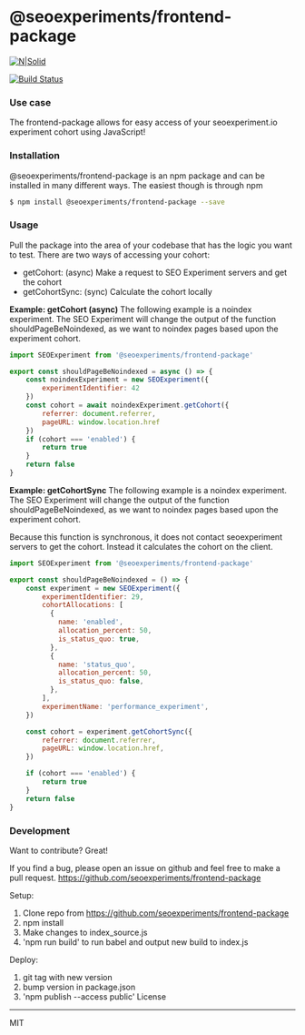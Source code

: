 # @seoexperiments/frontend-package

[![N|Solid](https://i.imgur.com/X77GEfb.png)](https://seoexperiments.io)

[![Build Status](https://travis-ci.org/joemccann/dillinger.svg?branch=master)](https://seoexperiments.io)

### Use case
The frontend-package allows for easy access of your seoexperiment.io experiment cohort using JavaScript!

### Installation
@seoexperiments/frontend-package is an npm package and can be installed in many different ways. The easiest though is through npm 

```sh
$ npm install @seoexperiments/frontend-package --save
```

### Usage
Pull the package into the area of your codebase that has the logic you want to test. There are two ways of accessing your cohort:
- getCohort: (async) Make a request to SEO Experiment servers and get the cohort
- getCohortSync: (sync) Calculate the cohort locally

**Example: getCohort (async)**
The following example is a noindex experiment. The SEO Experiment will change the output of the function shouldPageBeNoindexed, as we want to noindex pages based upon the experiment cohort.
```js
import SEOExperiment from '@seoexperiments/frontend-package'

export const shouldPageBeNoindexed = async () => {
    const noindexExperiment = new SEOExperiment({
        experimentIdentifier: 42
    })
    const cohort = await noindexExperiment.getCohort({
        referrer: document.referrer,
        pageURL: window.location.href
    })
    if (cohort === 'enabled') {
        return true
    }
    return false
}
```
**Example: getCohortSync**
The following example is a noindex experiment. The SEO Experiment will change the output of the function shouldPageBeNoindexed, as we want to noindex pages based upon the experiment cohort.

Because this function is synchronous, it does not contact seoexperiment servers to get the cohort. Instead it calculates the cohort on the client.
```js
import SEOExperiment from '@seoexperiments/frontend-package'

export const shouldPageBeNoindexed = () => {
    const experiment = new SEOExperiment({
        experimentIdentifier: 29,
        cohortAllocations: [
          {
            name: 'enabled',
            allocation_percent: 50,
            is_status_quo: true,
          },
          {
            name: 'status_quo',
            allocation_percent: 50,
            is_status_quo: false,
          },
        ],
        experimentName: 'performance_experiment',
    })

    const cohort = experiment.getCohortSync({
        referrer: document.referrer,
        pageURL: window.location.href,
    })

    if (cohort === 'enabled') {
        return true
    }
    return false
}
```

### Development

Want to contribute? Great!

If you find a bug, please open an issue on github and feel free to make a pull request.
https://github.com/seoexperiments/frontend-package

Setup:
  1. Clone repo from https://github.com/seoexperiments/frontend-package
  2. npm install
  3. Make changes to index_source.js
  4. 'npm run build' to run babel and output new build to index.js

Deploy:
  1. git tag with new version
  2. bump version in package.json
  3. 'npm publish --access public'
License
----

MIT
